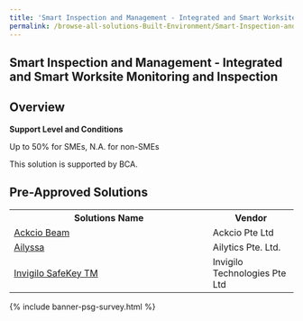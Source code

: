 ```yaml
---
title: 'Smart Inspection and Management - Integrated and Smart Worksite Monitoring and Inspection'
permalink: /browse-all-solutions-Built-Environment/Smart-Inspection-and-Management---Integrated-and-Smart-Worksite-Monitoring-and-Inspection
---
```


## Smart Inspection and Management - Integrated and Smart Worksite Monitoring and Inspection
## Overview

**Support Level and Conditions**

Up to 50% for SMEs, N.A. for non-SMEs

This solution is supported by BCA.

## Pre-Approved Solutions

<table>
<tr>
<th style='width: auto;'><b>Solutions Name</b></th>
<th style='width: 30%;'><b>Vendor</b></th>
</tr>
<tr>
<td><a href='/productivity-solutions-grant/solutionrepo/201634798H-Ackco-Bm-G' target='_blank'>Ackcio Beam</a><br></td>
<td>Ackcio Pte Ltd</td>
</tr>
<tr>
<td><a href='/productivity-solutions-grant/solutionrepo/202116187C-Alyss-G' target='_blank'>Ailyssa</a><br></td>
<td>Ailytics Pte. Ltd.</td>
</tr>
<tr>
<td><a href='/productivity-solutions-grant/solutionrepo/202031283D-Invglo-SfKy-TM-G' target='_blank'>Invigilo SafeKey TM</a><br></td>
<td>Invigilo Technologies Pte Ltd</td>
</tr>
</table>

{% include banner-psg-survey.html %}
